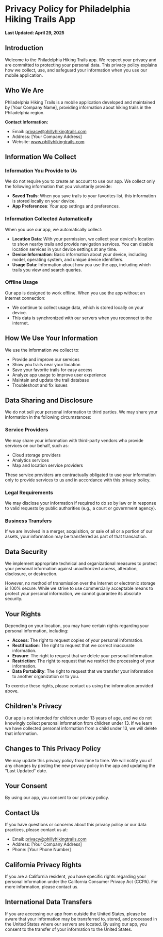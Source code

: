 # Privacy Policy for Philadelphia Hiking Trails App

**Last Updated: April 29, 2025**

## Introduction

Welcome to the Philadelphia Hiking Trails app. We respect your privacy and are committed to protecting your personal data. This privacy policy explains how we collect, use, and safeguard your information when you use our mobile application.

## Who We Are

Philadelphia Hiking Trails is a mobile application developed and maintained by [Your Company Name], providing information about hiking trails in the Philadelphia region.

**Contact Information:**
- Email: privacy@phillyhikingtrails.com
- Address: [Your Company Address]
- Website: www.phillyhikingtrails.com

## Information We Collect

### Information You Provide to Us

We do not require you to create an account to use our app. We collect only the following information that you voluntarily provide:

- **Saved Trails**: When you save trails to your favorites list, this information is stored locally on your device.
- **App Preferences**: Your app settings and preferences.

### Information Collected Automatically

When you use our app, we automatically collect:

- **Location Data**: With your permission, we collect your device's location to show nearby trails and provide navigation services. You can disable location services in your device settings at any time.
- **Device Information**: Basic information about your device, including model, operating system, and unique device identifiers.
- **Usage Data**: Information about how you use the app, including which trails you view and search queries.

### Offline Usage

Our app is designed to work offline. When you use the app without an internet connection:

- We continue to collect usage data, which is stored locally on your device.
- This data is synchronized with our servers when you reconnect to the internet.

## How We Use Your Information

We use the information we collect to:

- Provide and improve our services
- Show you trails near your location
- Save your favorite trails for easy access
- Analyze app usage to improve user experience
- Maintain and update the trail database
- Troubleshoot and fix issues

## Data Sharing and Disclosure

We do not sell your personal information to third parties. We may share your information in the following circumstances:

### Service Providers

We may share your information with third-party vendors who provide services on our behalf, such as:

- Cloud storage providers
- Analytics services
- Map and location service providers

These service providers are contractually obligated to use your information only to provide services to us and in accordance with this privacy policy.

### Legal Requirements

We may disclose your information if required to do so by law or in response to valid requests by public authorities (e.g., a court or government agency).

### Business Transfers

If we are involved in a merger, acquisition, or sale of all or a portion of our assets, your information may be transferred as part of that transaction.

## Data Security

We implement appropriate technical and organizational measures to protect your personal information against unauthorized access, alteration, disclosure, or destruction.

However, no method of transmission over the Internet or electronic storage is 100% secure. While we strive to use commercially acceptable means to protect your personal information, we cannot guarantee its absolute security.

## Your Rights

Depending on your location, you may have certain rights regarding your personal information, including:

- **Access**: The right to request copies of your personal information.
- **Rectification**: The right to request that we correct inaccurate information.
- **Erasure**: The right to request that we delete your personal information.
- **Restriction**: The right to request that we restrict the processing of your information.
- **Data Portability**: The right to request that we transfer your information to another organization or to you.

To exercise these rights, please contact us using the information provided above.

## Children's Privacy

Our app is not intended for children under 13 years of age, and we do not knowingly collect personal information from children under 13. If we learn we have collected personal information from a child under 13, we will delete that information.

## Changes to This Privacy Policy

We may update this privacy policy from time to time. We will notify you of any changes by posting the new privacy policy in the app and updating the "Last Updated" date.

## Your Consent

By using our app, you consent to our privacy policy.

## Contact Us

If you have questions or concerns about this privacy policy or our data practices, please contact us at:

- Email: privacy@phillyhikingtrails.com
- Address: [Your Company Address]
- Phone: [Your Phone Number]

## California Privacy Rights

If you are a California resident, you have specific rights regarding your personal information under the California Consumer Privacy Act (CCPA). For more information, please contact us.

## International Data Transfers

If you are accessing our app from outside the United States, please be aware that your information may be transferred to, stored, and processed in the United States where our servers are located. By using our app, you consent to the transfer of your information to the United States.
